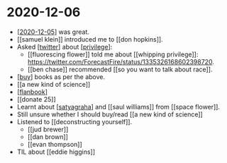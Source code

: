 # 2020-12-06

- [[2020-12-05]] was great.
- [[samuel klein]] introduced me to [[don hopkins]].
- Asked [[twitter]] about [[privilege]]:
  - [[fluorescing flower]] told me about [[whipping privilege]]: https://twitter.com/ForecastFire/status/1335326168602398720.
  - [[ben chase]] recommended [[so you want to talk about race]].
- [[buy]] books as per the above.
- [[a new kind of science]]
- [[flanbook]]
- [[donate 25]]
- Learnt about [[satyagraha]] and [[saul williams]] from [[space flower]].
- Still unsure whether I should buy/read [[a new kind of science]]
- Listened to [[deconstructing yourself]].
  - [[jud brewer]]
  - [[dan brown]]
  - [[evan thompson]]
- TIL about [[eddie higgins]]

[//begin]: # "Autogenerated link references for markdown compatibility"
[2020-12-05]: 2020-12-05 "2020-12-05"
[samuel-klein]: ../samuel-klein "Samuel Klein"
[don-hopkins]: ../don-hopkins "Don Hopkins"
[twitter]: ../twitter "Twitter"
[privilege]: ../privilege "Privilege"
[whipping-privilege]: ../whipping-privilege "Whipping Privilege"
[ben-chase]: ../ben-chase "Ben Chase"
[so-you-want-to-talk-about-race]: ../so-you-want-to-talk-about-race "So You Want to Talk about Race"
[buy]: ../buy "Buy"
[a-new-kind-of-science]: ../a-new-kind-of-science "A New Kind of Science"
[flanbook]: ../flanbook "Flanbook"
[donate-25]: ../donate-25 "Donate 25"
[satyagraha]: ../satyagraha "Satyagraha"
[space-flower]: ../space-flower "Space Flower"
[deconstructing-yourself]: ../deconstructing-yourself "Deconstructing Yourself"
[evan-thompson]: ../evan-thompson "Evan Thompson"
[//end]: # "Autogenerated link references"
